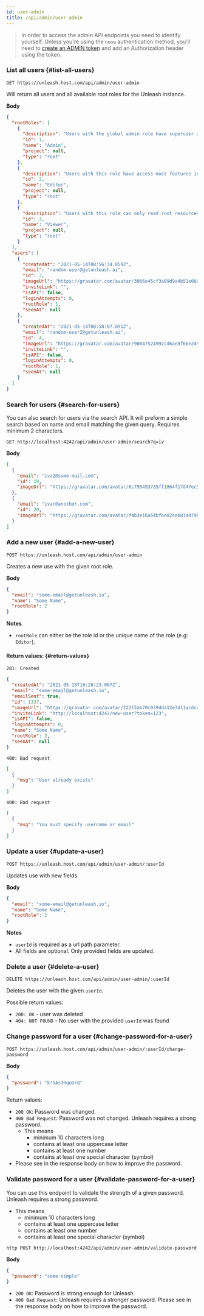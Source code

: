```yaml
---
id: user-admin
title: /api/admin/user-admin
---
```


> In order to access the admin API endpoints you need to identify yourself. Unless you're using the `none` authentication method, you'll need to [create an ADMIN token](/user_guide/api-token) and add an Authorization header using the token.

### List all users {#list-all-users}

`GET https://unleash.host.com/api/admin/user-admin`

Will return all users and all available root roles for the Unleash instance.

**Body**

```json
{
  "rootRoles": [
    {
      "description": "Users with the global admin role have superuser access to Unleash and can perform any operation within the unleash platform.",
      "id": 1,
      "name": "Admin",
      "project": null,
      "type": "root"
    },
    {
      "description": "Users with this role have access most features in Unleash, but can not manage users and roles in the global scope. If a user with a global regular role creates a project, they will become a project admin and receive superuser rights within the context of that project.",
      "id": 2,
      "name": "Editor",
      "project": null,
      "type": "root"
    },
    {
      "description": "Users with this role can only read root resources in Unleash. They may be added as collaborator to specific projects.",
      "id": 3,
      "name": "Viewer",
      "project": null,
      "type": "root"
    }
  ],
  "users": [
    {
      "createdAt": "2021-05-14T08:56:34.859Z",
      "email": "random-user@getunleash.ai",
      "id": 3,
      "imageUrl": "https://gravatar.com/avatar/3066e45cf3a09d9a4b51e08a3ac20749?size=42&default=retro",
      "inviteLink": "",
      "isAPI": false,
      "loginAttempts": 0,
      "rootRole": 1,
      "seenAt": null
    },
    {
      "createdAt": "2021-05-14T08:58:07.891Z",
      "email": "random-user2@getunleash.ai",
      "id": 4,
      "imageUrl": "https://gravatar.com/avatar/90047524992cd6ae8f66e249a7630d80?size=42&default=retro",
      "inviteLink": "",
      "isAPI": false,
      "loginAttempts": 0,
      "rootRole": 1,
      "seenAt": null
    }
  ]
}
```

### Search for users {#search-for-users}

You can also search for users via the search API. It will preform a simple search based on name and email matching the given query. Requires minimum 2 characters.

`GET http://localhost:4242/api/admin/user-admin/search?q=iv`

**Body**

```json
[
  {
    "email": "iva2@some-mail.com",
    "id": 19,
    "imageUrl": "https://gravatar.com/avatar/6c795493735ff1864f17d47ec52cf0ec?size=42&default=retro"
  },
  {
    "email": "ivar@another.com",
    "id": 20,
    "imageUrl": "https://gravatar.com/avatar/f4b3e16a54bfbe824eb814479053bf88?size=42&default=retro"
  }
]
```

### Add a new user {#add-a-new-user}

`POST https://unleash.host.com/api/admin/user-admin`

Creates a new use with the given root role.

**Body**

```json
{
  "email": "some-email@getunleash.io",
  "name": "Some Name",
  "rootRole": 2
}
```

**Notes**

- `rootRole` can either be the role id or the unique name of the role (e.g: `Editor`).

#### Return values: {#return-values}

`201: Created`

```json
{
  "createdAt": "2021-05-18T10:28:23.067Z",
  "email": "some-email@getunleash.io",
  "emailSent": true,
  "id": 1337,
  "imageUrl": "https://gravatar.com/avatar/222f2ab70c039dda12e3d11acdcebd02?size=42&default=retro",
  "inviteLink": "http://localhost:4242/new-user?token=123",
  "isAPI": false,
  "loginAttempts": 0,
  "name": "Some Name",
  "rootRole": 2,
  "seenAt": null
}
```

`400: Bad request`

```json
[
  {
    "msg": "User already exists"
  }
]
```

`400: Bad request`

```json
[
  {
    "msg": "You must specify username or email"
  }
]
```

### Update a user {#update-a-user}

`POST https://unleash.host.com/api/admin/user-admin/:userId`

Updates use with new fields

**Body**

```json
{
  "email": "some-email@getunleash.io",
  "name": "Some Name",
  "rootRole": 2
}
```

**Notes**

- `userId` is required as a url path parameter.
- All fields are optional. Only provided fields are updated.

### Delete a user {#delete-a-user}

`DELETE https://unleash.host.com/api/admin/user-admin/:userId`

Deletes the user with the given `userId`.

Possible return values:

- `200: OK` - user was deleted
- `404: NOT FOUND` - No user with the provided `userId` was found

### Change password for a user {#change-password-for-a-user}

`POST https://unleash.host.com/api/admin/user-admin/:userId/change-password`

**Body**

```json
{
  "password": "k!5As3HquUrQ"
}
```

Return values:

- `200 OK`: Password was changed.
- `400 Bad Request`: Password was not changed. Unleash requires a strong password.
  - This means
    - minimum 10 characters long
    - contains at least one uppercase letter
    - contains at least one number
    - contains at least one special character (symbol)
- Please see in the response body on how to improve the password.

### Validate password for a user {#validate-password-for-a-user}

You can use this endpoint to validate the strength of a given password. Unleash requires a strong password.

- This means
  - minimum 10 characters long
  - contains at least one uppercase letter
  - contains at least one number
  - contains at least one special character (symbol)

`http POST http://localhost:4242/api/admin/user-admin/validate-password`

**Body**

```json
{
  "password": "some-simple"
}
```

- `200 OK`: Password is strong enough for Unleash.
- `400 Bad Request`: Unleash requires a stronger password. Please see in the response body on how to improve the password.
